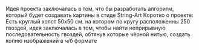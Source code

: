 Идея проекта заключалась в том, что бы разработать алгоритм, который будет создавать картины в стиде String-Art
Коротко о проекте:
  Есть круглый холст 50x50 см. на котором по кругу расположенны 250 гвоздей, идея заключалась в том, чтобы найти неприрывную последовательность гвоздей, обтянув которые чёрной нитью,
  создать копию изображений в ч/б формате
